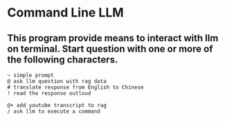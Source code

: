 # Command Line LLM
## This program provide means to interact with llm on terminal.  Start question with one or more of the following characters.
    ~ simple prompt
    @ ask llm question with rag data
    # translate response from English to Chinese
    ! read the response outloud

    @+ add youtube transcript to rag
    / ask llm to execute a command
